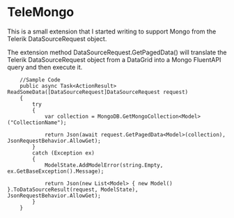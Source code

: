 # TeleMongo
This is a small extension that I started writing to support Mongo from the Telerik DataSourceRequest object.

The extension method DataSourceRequest.GetPagedData<T>() will translate the Telerik DataSourceRequest object from a DataGrid into a Mongo FluentAPI query and then execute it.

		//Sample Code
		public async Task<ActionResult> ReadSomeData([DataSourceRequest]DataSourceRequest request)
        {
            try
            {
                var collection = MongoDB.GetMongoCollection<Model>("CollectionName");

                return Json(await request.GetPagedData<Model>(collection), JsonRequestBehavior.AllowGet);
            }
            catch (Exception ex)
            {
                ModelState.AddModelError(string.Empty, ex.GetBaseException().Message);

                return Json(new List<Model> { new Model() }.ToDataSourceResult(request, ModelState), JsonRequestBehavior.AllowGet);
            }
        }
